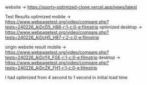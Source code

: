 website -> https://sporty-optimized-clone.vercel.app/news/latest

Test Results
optimized mobile -> https://www.webpagetest.org/video/compare.php?tests=240226_AiDcD5_H86-r:1-c:0-e:filmstrip
optimized desktop -> https://www.webpagetest.org/video/compare.php?tests=240226_AiDcH5_H87-r:2-c:0-e:filmstrip

origin website result 
mobile -> https://www.webpagetest.org/video/compare.php?tests=240226_AiDcY4_FGE-r:1-c:0-e:filmstrip
desktop -> https://www.webpagetest.org/video/compare.php?tests=240226_AiDcZK_FH1-r:1-c:0-e:filmstrip

I had optimized from 4 second to 1 second in initial load time
